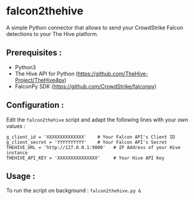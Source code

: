 # falcon2thehive

A simple Python connector that allows to send your CrowdStrike Falcon detections to your The Hive platform.

## Prerequisites :
- Python3 
- The Hive API for Python (https://github.com/TheHive-Project/TheHive4py)
- FalconPy SDK (https://github.com/CrowdStrike/falconpy)



## Configuration :
Edit the `falcon2thehive` script and adapt the following lines with your own values :
```
g_client_id = 'XXXXXXXXXXXXXX'    # Your Falcon API's Client ID
g_client_secret = 'YYYYYYYYYY'    # Your Falcon API's Secret        
THEHIVE_URL = 'http://127.0.0.1:9000'   # IP Address of your Hive instance
THEHIVE_API_KEY = 'XXXXXXXXXXXXXXX'     # Your Hive API Key
```


## Usage :
To run the script on background :
`falcon2thehive.py &`
